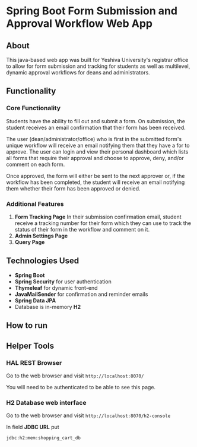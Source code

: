 # Spring Boot Form Submission and Approval Workflow Web App



## About
This java-based web app was built for Yeshiva University's registrar office to allow for form submission and tracking for students as well as multilevel, dynamic approval workflows for deans and administrators. 


## Functionality

### Core Functionality
Students have the ability to fill out and submit a form. On submission, the student receives an email confirmation that their form has been received.

The user (dean/administrator/office) who is first in the submitted form's unique workflow will receive an email notifying them that they have a for to approve. The user can login and view their personal dashboard which lists all forms that require their approval and choose to approve, deny, and/or comment on each form.

Once approved, the form will either be sent to the next approver or, if the workflow has been completed, the student will receive an email notifying them whether their form has been approved or denied.

### Additional Features 
1. **Form Tracking Page** 
In their submission confirmation email, student receive a tracking number for their form which they can use to track the status of their form in the workflow and comment on it.
2. **Admin Settings Page**
3. **Query Page**


## Technologies Used
- **Spring Boot**
- **Spring Security** for user authentication
- **Thymeleaf** for dynamic front-end
- **JavaMailSender** for confirmation and reminder emails
- **Spring Data JPA**
- Database is in-memory **H2**

## How to run

## Helper Tools

### HAL REST Browser

Go to the web browser and visit `http://localhost:8070/`

You will need to be authenticated to be able to see this page.

### H2 Database web interface

Go to the web browser and visit `http://localhost:8070/h2-console`

In field **JDBC URL** put 
```
jdbc:h2:mem:shopping_cart_db